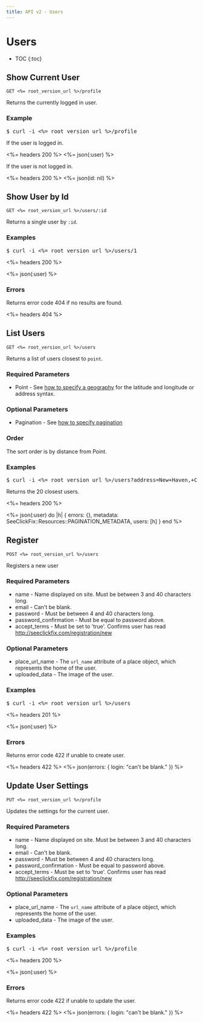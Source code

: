 ```yaml
---
title: API v2 - Users
---
```


# Users

* TOC
{:toc}

## Show Current User

    GET <%= root_version_url %>/profile

Returns the currently logged in user.

### Example

<pre class="terminal">
$ curl -i <%= root_version_url %>/profile
</pre>

If the user is logged in.

<%= headers 200 %>
<%= json(:user) %>

If the user is not logged in.

<%= headers 200 %>
<%= json(id: nil) %>

## Show User by Id

    GET <%= root_version_url %>/users/:id

Returns a single user by `:id`.

### Examples

<pre class="terminal">
$ curl -i <%= root_version_url %>/users/1
</pre>

<%= headers 200 %>

<%= json(:user) %>

### Errors

Returns error code 404 if no results are found.

<%= headers 404 %>

## List Users

    GET <%= root_version_url %>/users

Returns a list of users closest to `point`.

### Required Parameters

* Point - See <a href="/#geography">how to specify a geography</a> for the latitude and longitude or address syntax.

### Optional Parameters

* Pagination - See <a href="/#pagination">how to specify pagination</a>

### Order

The sort order is by distance from Point.

### Examples

<pre class="terminal">
$ curl -i <%= root_version_url %>/users?address=New+Haven,+CT
</pre>

Returns the 20 closest users.

<%= headers 200 %>

<%= 
  json(:user) do |h| 
    { errors: {},
      metadata: SeeClickFix::Resources::PAGINATION_METADATA,
      users: [h]
    }
  end 
%>

## Register

    POST <%= root_version_url %>/users

Registers a new user

### Required Parameters

* name - Name displayed on site. Must be between 3 and 40 characters long.
* email - Can't be blank.
* password - Must be between 4 and 40 characters long.
* password_confirmation - Must be equal to password above.
* accept_terms - Must be set to 'true'. Confirms user has read <http://seeclickfix.com/registration/new> 

### Optional Parameters

* place_url_name - The `url_name` attribute of a place object, which represents the home of the user.
* uploaded_data - The image of the user.

### Examples

<pre class="terminal">
$ curl -i <%= root_version_url %>/users
</pre>

<%= headers 201 %>

<%= json(:user) %>

### Errors

Returns error code 422 if unable to create user.

<%= headers 422 %>
<%= json(errors: {
  login: "can't be blank."
}) %>

## Update User Settings

    PUT <%= root_version_url %>/profile

Updates the settings for the current user. 

### Required Parameters

* name - Name displayed on site. Must be between 3 and 40 characters long.
* email - Can't be blank.
* password - Must be between 4 and 40 characters long.
* password_confirmation - Must be equal to password above.
* accept_terms - Must be set to 'true'. Confirms user has read <http://seeclickfix.com/registration/new> 

### Optional Parameters

* place_url_name - The `url_name` attribute of a place object, which represents the home of the user.
* uploaded_data - The image of the user.

### Examples

<pre class="terminal">
$ curl -i <%= root_version_url %>/profile
</pre>

<%= headers 200 %>

<%= json(:user) %>

### Errors

Returns error code 422 if unable to update the user.

<%= headers 422 %>
<%= json(errors: {
	login: "can't be blank."
}) %>
